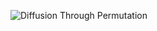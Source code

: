 ![Diffusion Through Permutation](https://github.com/Riddhiman2005/CryptoHack-Solutions/assets/130882317/8b137444-4363-4a9a-aa2c-0af152d67899)

